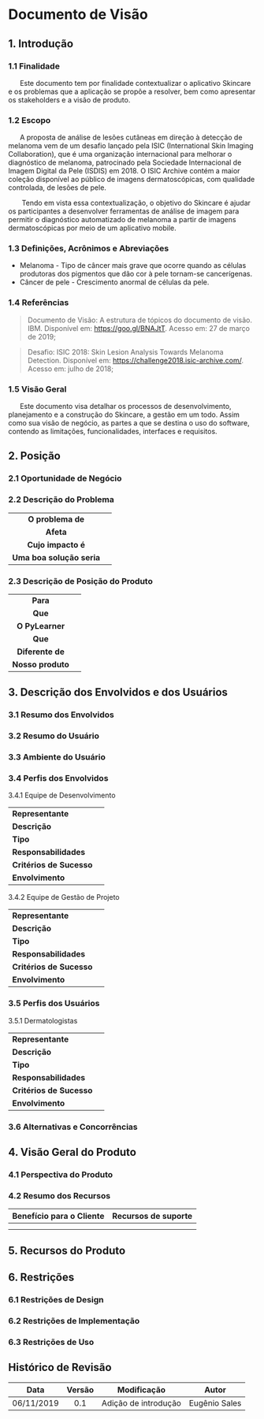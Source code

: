 # Documento de Visão


## **1. Introdução**

### 1.1 Finalidade
  &nbsp;&nbsp;&nbsp;&nbsp;&nbsp;&nbsp;Este documento tem por finalidade contextualizar o aplicativo Skincare e os problemas que a aplicação se propõe a resolver, bem como apresentar os stakeholders e a visão de produto.

### 1.2 Escopo
&nbsp;&nbsp;&nbsp;&nbsp;&nbsp;&nbsp;A proposta de análise de lesões cutâneas em direção à detecção de melanoma vem de um desafio lançado pela ISIC (International Skin Imaging Collaboration), que é uma organização internacional para melhorar o diagnóstico de melanoma, patrocinado pela Sociedade Internacional de Imagem Digital da Pele (ISDIS) em 2018. O ISIC Archive contém a maior coleção disponível ao público de imagens dermatoscópicas, com qualidade controlada, de lesões de pele.

&nbsp;&nbsp;&nbsp;&nbsp;&nbsp;&nbsp; Tendo em vista essa contextualização, o objetivo do Skincare é ajudar os participantes a desenvolver ferramentas de análise de imagem para permitir o diagnóstico automatizado de melanoma a partir de imagens dermatoscópicas por meio de um aplicativo mobile.

### 1.3 Definições, Acrônimos e Abreviações

 * Melanoma - Tipo de câncer mais grave que ocorre quando as células produtoras dos pigmentos que dão cor à pele tornam-se cancerígenas.
 * Câncer de pele - Crescimento anormal de células da pele.

### 1.4 Referências

>Documento de Visão: A estrutura de tópicos do documento de visão. IBM. Disponível em: <a href='https://goo.gl/BNAJtT'><https://goo.gl/BNAJtT></a>. Acesso em: 27 de março de 2019;

>Desafio: ISIC 2018: Skin Lesion Analysis Towards Melanoma Detection. Disponível em: <a href='https://challenge2018.isic-archive.com/'><https://challenge2018.isic-archive.com/></a>. Acesso em: julho de 2018;

### 1.5 Visão Geral
&nbsp;&nbsp;&nbsp;&nbsp;&nbsp;&nbsp;Este documento visa detalhar os processos de desenvolvimento, planejamento e a construção do Skincare, a gestão em um todo. Assim como sua visão de negócio, as partes a que se destina o uso do software, contendo as limitações, funcionalidades, interfaces e requisitos.

## **2. Posição**

### 2.1 Oportunidade de Negócio



### 2.2 Descrição do Problema

| | |
| :---: | :---: |
| **O problema de** |  |
| **Afeta** |  |
| **Cujo impacto é** |  |
| **Uma boa solução seria** |  |

### 2.3 Descrição de Posição do Produto

| | |
| :---: | :---: |
| **Para** |  |
| **Que** |  |
| **O PyLearner** |  |
| **Que** |  |
| **Diferente de** |  |
| **Nosso produto** |  |

## **3. Descrição dos Envolvidos e dos Usuários**

### 3.1 Resumo dos Envolvidos
	 	 	

### 3.2 Resumo do Usuário


### 3.3 Ambiente do Usuário



### 3.4 Perfis dos Envolvidos
   
   3.4.1 Equipe de Desenvolvimento

|  |  |
| --------------- | --------------- |
| **Representante** |  |
| **Descrição** |  |
| **Tipo** |  |
| **Responsabilidades** |  |
| **Critérios de Sucesso** |   |
| **Envolvimento** |  |

 3.4.2 Equipe de Gestão de Projeto

|  |  |
| --------------- | --------------- |
| **Representante** |  |
| **Descrição** |  |
| **Tipo** |  |
| **Responsabilidades** |  |
| **Critérios de Sucesso** |  |
| **Envolvimento** |  |


### 3.5 Perfis dos Usuários

 3.5.1 Dermatologistas

|  |  |
| --------------- | --------------- |
| **Representante** |  |
| **Descrição** |  |
| **Tipo** |  |
| **Responsabilidades** |  |
| **Critérios de Sucesso** |  |
| **Envolvimento** |  |

### 3.6 Alternativas e Concorrências  


## **4. Visão Geral do Produto**

### 4.1 Perspectiva do Produto

### 4.2 Resumo dos Recursos
| **Benefício para o Cliente** | **Recursos de suporte** |
|:---:|:---:|
|  |  |
|  |  |

## **5. Recursos do Produto**



## **6. Restrições**

### 6.1 Restrições de Design
    
 
### 6.2 Restrições de Implementação

 
### 6.3 Restrições de Uso


## Histórico de Revisão

| **Data** | **Versão** | **Modificação** | **Autor** |
| :------: | :--------: | :-------------: | :-------: |
| 06/11/2019 | 0.1 | Adição de introdução | Eugênio Sales |